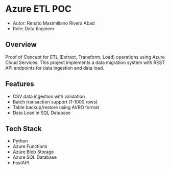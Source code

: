 # Azure ETL POC
- Autor: Renato Maximiliano Rivera Abad
- Role: Data Engineer
## Overview
Proof of Concept for ETL (Extract, Transform, Load) operations using Azure Cloud Services. This project implements a data migration system with REST API endpoints for data ingestion and data load.

## Features
- CSV data ingestion with validation
- Batch transaction support (1-1000 rows)
- Table backup/restore using AVRO format
- Data Load in SQL Database

## Tech Stack
- Python
- Azure Functions
- Azure Blob Storage
- Azure SQL Database
- FastAPI